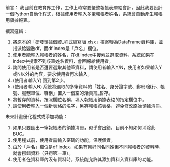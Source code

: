 前言：
我目前在教育界工作，工作上時常要彙整報帳表單給會計，因此我要設計一個Python自動化程式，根據使用者輸入多筆報帳者姓名，系統會自動產生報帳用領據報表。

撰寫邏輯：
1.	將原本的「研發領據個資_程式編寫版.xlsx」檔案轉為DataFrame資料庫，並指派給變數df。而df.index是「戶名」欄位。
2.	使用者能輸入報帳者的姓名，在df.index中搜索並選取資料，系統如果在index中搜索不到該筆姓名資料，會回報給使用者。
3.	詢問使用者是否還要選取其他筆資料，請使用者輸入Y/N，使用者如果輸入Y或N以外的內容，要求使用者再次輸入。
4.	(使用者輸入Y) 回到第2步。
5.	(使用者輸入N) 系統將選取的多筆資料的「姓名、身分證字號、郵局/銀行、帳號、服務單位、職稱」置入一個空的活頁簿_暫存。
6.	將暫存的資料，按照欄位名稱，填入報帳用領據表格的指定欄位中。
7.	請使用者輸入一個新表格的名字，另存報帳該表格，避免修改原始領據清冊。

未來計畫優化程式或添加功能：
1.	如果只要匯出一筆報帳者的領據清冊，似乎會出錯，目前不知如何消除此BUG。
2.	使用程式前，使用者需輸入密碼的功能，保護個資。
3.	由於「戶名」欄位是df.index，如果有剛好同名同姓但不同報帳者的資料時，就會撈錯資料（只撈第一筆）。
4.	使用者在資料庫內沒有資料時，系統能允許其添加資料入資料庫的功能。
